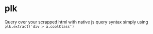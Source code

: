 # plk
Query over your scrapped html with native js query syntax simply using `plk.extract('div > a.coolClass')`
